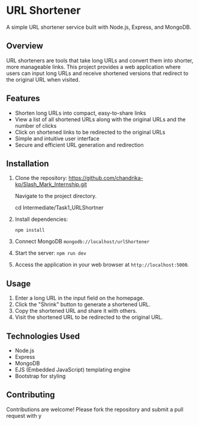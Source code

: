 # URL Shortener

A simple URL shortener service built with Node.js, Express, and MongoDB.

## Overview

URL shorteners are tools that take long URLs and convert them into shorter, more manageable links. This project provides a web application where users can input long URLs and receive shortened versions that redirect to the original URL when visited.

## Features

- Shorten long URLs into compact, easy-to-share links
- View a list of all shortened URLs along with the original URLs and the number of clicks
- Click on shortened links to be redirected to the original URLs
- Simple and intuitive user interface
- Secure and efficient URL generation and redirection

## Installation

1. Clone the repository:
   https://github.com/chandrika-kp/Slash_Mark_Internship.git

   Navigate to the project directory.

   cd Intermediate/Task1_URLShortner

2. Install dependencies:

   `npm install`

3. Connect MongoDB
    `mongodb://localhost/urlShortener`

4. Start the server:
    `npm run dev`

5. Access the application in your web browser at `http://localhost:5000`.

## Usage

1. Enter a long URL in the input field on the homepage.
2. Click the "Shrink" button to generate a shortened URL.
3. Copy the shortened URL and share it with others.
4. Visit the shortened URL to be redirected to the original URL.

## Technologies Used

- Node.js
- Express
- MongoDB
- EJS (Embedded JavaScript) templating engine
- Bootstrap for styling

## Contributing

Contributions are welcome! Please fork the repository and submit a pull request with y
